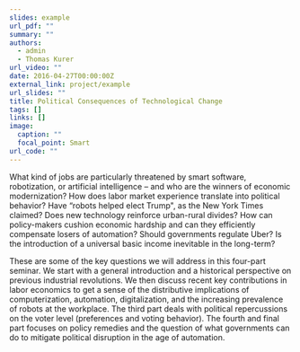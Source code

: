 ```yaml
---
slides: example
url_pdf: ""
summary: ""
authors:
  - admin
  - Thomas Kurer
url_video: ""
date: 2016-04-27T00:00:00Z
external_link: project/example
url_slides: ""
title: Political Consequences of Technological Change
tags: []
links: []
image:
  caption: ""
  focal_point: Smart
url_code: ""
---
```

What kind of jobs are particularly threatened by smart software, robotization, or artificial intelligence – and who are the winners of economic modernization? How does labor market experience translate into political behavior? Have “robots helped elect Trump", as the New York Times claimed? Does new technology reinforce urban-rural divides? How can policy-makers cushion economic hardship and can they efficiently compensate losers of automation? Should governments regulate Uber? Is the introduction of a universal basic income inevitable in the long-term?

These are some of the key questions we will address in this four-part seminar. We start with a general introduction and a historical perspective on previous industrial revolutions. We then discuss recent key contributions in labor economics to get a sense of the distributive implications of computerization, automation, digitalization, and the increasing prevalence of robots at the workplace. The third part deals with political repercussions on the voter level (preferences and voting behavior). The fourth and final part focuses on policy remedies and the question of what governments can do to mitigate political disruption in the age of automation.